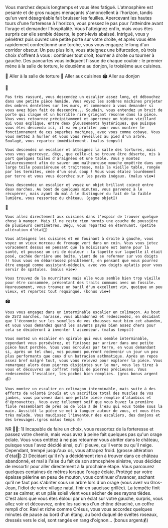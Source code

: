 Vous marchez depuis longtemps et vous êtes fatigué. L'atmosphère est pesante et de gros nuages menaçants s'amoncellent à l'horizon, tandis qu'un vent désagréable fait bruisser les feuilles. Apercevant les hautes tours d'une forteresse à l'horizon, vous pressez le pas pour l'atteindre avant l'orage et demander l'hospitalité. Vous l'atteignez enfin, mais vous êtes surpris car elle semble déserte, le pont-levis abaissé. Intrigué, vous y pénétrez puis ouvrez une petite porte sur votre droite, et après vous être rapidement confectionné une torche, vous vous engagez le long d'un corridor obscur. Un peu plus loin, vous atteignez une bifurcation, où trois choix s'offrent à vous : continuer tout droit, tourner à droite ou tourner à gauche. Des pancartes vous indiquent l'issue de chaque couloir : le premier mène à la salle de torture, le deuxième au donjon, le troisième aux cuisines.

🔦 Aller à la salle de torture
🧀 Aller aux cuisines
🏟 Aller au donjon

🔦

    Pas très rassuré, vous descendez un escalier assez long, et débouchez dans une petite pièce humide. Vous voyez les sombres machines projeter des ombres dentelées sur les murs, et commencez à vous demander si vous avez bien fait de descendre... Soudain, vous entendez un bruit de porte qui claque et un horrible rire grinçant résonne dans la pièce. Vous vous retournez précipitamment et apercevez un hideux vieillard qui vous explique, entre deux gloussements hystériques, que puisque vous êtes descendu ici, il va en profiter pour vous montrer le fonctionnement de ces superbes machines, avec vous comme cobaye. Vous vous mettez à hurler et vous vous réveillez au pied d'un arbre. Soulagé, vous repartez immédiatement. (malus temps⏱)

    Vous descendez un escalier et atteignez la salle des tortures, mais vous vous apercevez, déçu, que celle-ci se trouve être déserte, mis à part quelques toiles d'araignées et une table. Vous y montez valeureusement afin de sauver une malheureuse mouche empêtrée dans une large toile poussiéreuse et traîtresse, mais la vieille table, rongée par les termites, cède d'un seul coup ! Vous vous étalez lourdement par terre et vous vous écorchez sur les pavés inégaux. (malus vie❤)

    Vous descendez un escalier et voyez un objet brillant coincé entre deux marches. Au bout de quelques minutes, vous parvenez à le récupérer, mais ayant du mal à le distinguer du fait de la faible lumière, vous ressortez du château. (gagne objet🛒)

🧀

    Vous allez directement aux cuisines dans l'espoir de trouver quelque chose à manger. Mais il ne reste rien hormis une couche de poussière de plusieurs centimètres. Déçu, vous repartez en éternuant. (petite altération d'état🤧)

    Vous atteignez les cuisines et en fouinant à droite à gauche, vous voyez un vieux morceau de fromage vert dans un coin. Vous vous jetez voracement dessus en pensant que la moisissure est bonne pour la santé, et poussez un cri de douleur : la tapette sur laquelle il était posé, cachée derrière une boîte, vient de se refermer sur vos doigts !! Vous vous en débarrassez péniblement, en pensant que vous pourrez être engagé comme assistant-médecin, avec vos doigts aplatis pour vous servir de spatules. (malus vie❤)

    Vous trouvez de la nourriture mais elle vous semble bien trop vieille pour être consommée, présentant des traits communs avec un fossile. Heureusement, vous trouvez un baril d'un excellent vin, quoique un peu vieux, et repartez tout requinqué. (bonus vie❤)

🏟

    Vous vous engagez dans un interminable escalier en colimaçon. Au bout de 2573 marches, harassé, vous abandonnez et redescendez, en décidant que l'économie sur les semelles de vos chausses vaut bien cet abandon, et vous vous demandez quand les savants payés bien assez chers pour cela se décideront à inventer l'ascenseur. (malus temps⏱)

    Vous montez un escalier en spirale qui vous semble interminable, cependant vous persévérez, et finissez par arriver dans une petite pièce haut perchée. Vous vous écroulez par terre, en vous demandant si, après un tel choc, vos poumons pourront redevenir un jour un peu plus performants que ceux d'un batracien asthmatique. Après un repos assez bref malgré tout, vous vous relevez pour explorer la pièce. Vous remarquez alors deux pierres disjointes sur le mur, vous les tirez à vous et découvrez un coffret rempli de pierres précieuses. Vous redescendez l'escalier, les poches bien remplies. (gros bonus argent💰)

    Vous montez un escalier en colimaçon interminable, mais suite à des efforts de volonté inouïs et un sacrifice total des muscles de vos jambes, vous parvenez dans une petite pièce remplie d'alambics et d'éprouvettes. Vous avez tellement soif que vous buvez la première fiole ressemblant de près ou de loin à de l'eau qui vous tombe sous la main. Aussitôt la pièce se met à tanguer autour de vous, et vous êtes très malade. Vous maudissez l'inventeur des escaliers, des donjons et des breuvages.(gros malus temps ⏱)

NR 🚶‍♂️: 1) Incapable de faire un choix, vous ressortez de la forteresse et passez votre chemin, mais vous avez à peine fait quelques pas qu'un orage éclate. Vous vous entêtez à ne pas retourner vous abriter dans le château, puisque vous l'avez décidé ainsi, qu'il pleuve, qu'il vente ou qu'il neige. Cependant, trempé jusqu'aux os, vous attrapez froid. (grosse altération d'état🥶)
2) Décidant qu'il n'y a décidément rien à trouver dans ce château abandonné, et mal à l'aise du fait de son atmosphère sinistre, vous décidez de ressortir pour aller directement à la prochaine étape. Vous parcourez quelques centaines de mètres lorsque l'orage éclate. Protégé par votre épaisse pèlerine en peau de mouton, vous continuer d'avancer, sachant qu'il ne faut pas s'abriter sous un arbre lors d'un orage (vous avez vu Gros-Jean, l'idiot de votre village natal, finir en saucisse grillée). La tempête finit par se calmer, et un pâle soleil vient vous sécher de ses rayons tièdes. C'est alors que vous êtes ébloui par un éclat sur votre gauche, surpris, vous allez voir et découvrez, entre les racines d'un chêne déraciné, un coffre rempli d'or. Ravi et riche comme Crésus, vous vous accordez quelques minutes de pause au bord d'un étang, au bord duquel de sveltes roseaux, dressés vers le ciel, sont rangés en rang d'oignon... (bonus argent💰)
